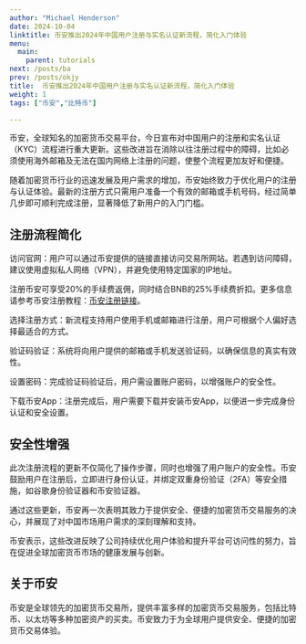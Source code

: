 ```yaml
---
author: "Michael Henderson"
date: 2024-10-04
linktitle: 币安推出2024年中国用户注册与实名认证新流程，简化入门体验
menu:
  main:
    parent: tutorials
next: /posts/ba
prev: /posts/okjy
title:  币安推出2024年中国用户注册与实名认证新流程，简化入门体验
weight: 1
tags: ["币安","比特币"]

---
```

币安，全球知名的加密货币交易平台，今日宣布对中国用户的注册和实名认证（KYC）流程进行重大更新。这些改进旨在消除以往注册过程中的障碍，比如必须使用海外邮箱及无法在国内网络上注册的问题，使整个流程更加友好和便捷。

随着加密货币行业的迅速发展及用户需求的增加，币安始终致力于优化用户的注册与认证体验。最新的注册方式只需用户准备一个有效的邮箱或手机号码，经过简单几步即可顺利完成注册，显著降低了新用户的入门门槛。

## 注册流程简化
访问官网：用户可以通过币安提供的链接直接访问交易所网站。若遇到访问障碍，建议使用虚拟私人网络（VPN），并避免使用特定国家的IP地址。

注册币安可享受20%的手续费返佣，同时结合BNB的25%手续费折扣。更多信息请参考币安注册教程：[币安注册链接](https://www.marketwebb.club/join?ref=UKNXKQAK)。

选择注册方式：新流程支持用户使用手机或邮箱进行注册，用户可根据个人偏好选择最适合的方式。

验证码验证：系统将向用户提供的邮箱或手机发送验证码，以确保信息的真实有效性。

设置密码：完成验证码验证后，用户需设置账户密码，以增强账户的安全性。

下载币安App：注册完成后，用户需要下载并安装币安App，以便进一步完成身份认证和安全设置。

## 安全性增强
此次注册流程的更新不仅简化了操作步骤，同时也增强了用户账户的安全性。币安鼓励用户在注册后，立即进行身份认证，并绑定双重身份验证（2FA）等安全措施，如谷歌身份验证器和币安验证器。

通过这些更新，币安再一次表明其致力于提供安全、便捷的加密货币交易服务的决心，并展现了对中国市场用户需求的深刻理解和支持。

币安表示，这些改进反映了公司持续优化用户体验和提升平台可访问性的努力，旨在促进全球加密货币市场的健康发展与创新。

## 关于币安
币安是全球领先的加密货币交易所，提供丰富多样的加密货币交易服务，包括比特币、以太坊等多种加密资产的买卖。币安致力于为全球用户提供安全、便捷的加密货币交易体验。